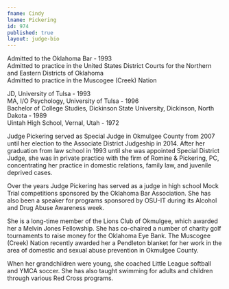 ```yaml
---
fname: Cindy
lname: Pickering
id: 974
published: true
layout: judge-bio
---
```

Admitted to the Oklahoma Bar - 1993  
Admitted to practice in the United States District Courts for the
Northern and Eastern Districts of Oklahoma  
Admitted to practice in the Muscogee (Creek) Nation

JD, University of Tulsa - 1993  
MA, I/O Psychology, University of Tulsa - 1996  
Bachelor of College Studies, Dickinson State University, Dickinson,
North Dakota - 1989  
Uintah High School, Vernal, Utah - 1972

Judge Pickering served as Special Judge in Okmulgee County from 2007
until her election to the Associate District Judgeship in 2014. After
her graduation from law school in 1993 until she was appointed Special
District Judge, she was in private practice with the firm of Romine &
Pickering, PC, concentrating her practice in domestic relations, family
law, and juvenile deprived cases.

Over the years Judge Pickering has served as a judge in high school Mock
Trial competitions sponsored by the Oklahoma Bar Association. She has
also been a speaker for programs sponsored by OSU-IT during its Alcohol
and Drug Abuse Awareness week.

She is a long-time member of the Lions Club of Okmulgee, which awarded
her a Melvin Jones Fellowship. She has co-chaired a number of charity
golf tournaments to raise money for the Oklahoma Eye Bank. The Muscogee
(Creek) Nation recently awarded her a Pendleton blanket for her work in
the area of domestic and sexual abuse prevention in Okmulgee County.

When her grandchildren were young, she coached Little League softball
and YMCA soccer. She has also taught swimming for adults and children
through various Red Cross programs.

